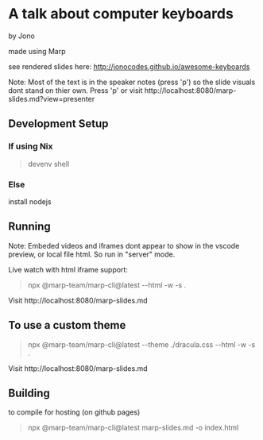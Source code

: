 
# A talk about computer keyboards

by Jono

made using Marp

see rendered slides here:
http://jonocodes.github.io/awesome-keyboards

Note: Most of the text is in the speaker notes (press 'p') so the slide visuals dont stand on thier own. Press 'p' or visit http://localhost:8080/marp-slides.md?view=presenter


## Development Setup

### If using Nix

> devenv shell

### Else

install nodejs


## Running

Note: Embeded videos and iframes dont appear to show in the vscode preview, or local file html. So run in "server" mode.

Live watch with html iframe support:

> npx @marp-team/marp-cli@latest --html -w -s .
 
Visit http://localhost:8080/marp-slides.md


## To use a custom theme

> npx @marp-team/marp-cli@latest --theme ./dracula.css --html -w -s .

Visit http://localhost:8080/marp-slides.md


## Building

to compile for hosting (on github pages)

> npx @marp-team/marp-cli@latest marp-slides.md -o index.html
